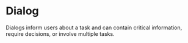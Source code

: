 # Dialog

Dialogs inform users about a task and can contain critical information, require decisions, or involve multiple tasks.
